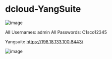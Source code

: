 # dcloud-YangSuite


![image](https://user-images.githubusercontent.com/32154829/226478130-6bae5158-886b-4f1c-b13e-4ce85e12ee5e.png)

All Usernames: admin
All Passwords: C1sco12345

Yangsuite
https://198.18.133.100:8443/

![image](https://user-images.githubusercontent.com/32154829/226479007-81765626-8055-4240-b41d-7627fb0ecc72.png)

